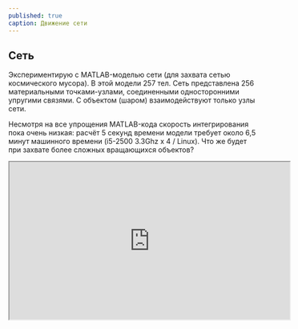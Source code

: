 ```yaml
---
published: true
caption: Движение сети
---
```

## Сеть

Экспериментирую с MATLAB-моделью сети (для захвата сетью космического мусора). В этой модели 257 тел. Сеть представлена 256 материальными точками-узлами, соединенными односторонними упругими связями. С объектом (шаром) взаимодействуют только узлы сети. 

Несмотря на все упрощения MATLAB-кода скорость интегрирования пока очень низкая: расчёт 5 секунд времени модели требует около 6,5 минут машинного времени (i5-2500 3.3Ghz x 4 / Linux). Что же будет при захвате более сложных вращающихся объектов?

<iframe width="560" height="315" src='https://www.youtube.com/watch?v=U_2ek6xsmao'></iframe>

